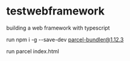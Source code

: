# testwebframework

building a web framework with typescript

run npm i -g --save-dev parcel-bundler@1.12.3

run parcel index.html
